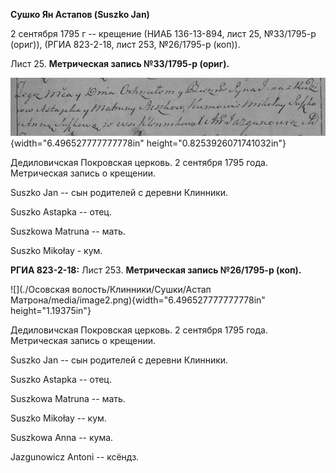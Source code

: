 **Сушко Ян Астапов (Suszko Jan)**

2 сентября 1795 г -- крещение (НИАБ 136-13-894, лист 25, №33/1795-р
(ориг)), (РГИА 823-2-18, лист 253, №26/1795-р (коп)).

Лист 25. **Метрическая запись №33/1795-р (ориг).**

![](./media/f4270bac721282727abc0799c01765822e8742f3.png){width="6.496527777777778in"
height="0.8253926071741032in"}

Дедиловичская Покровская церковь. 2 сентября 1795 года. Метрическая
запись о крещении.

Suszko Jan -- сын родителей с деревни Клинники.

Suszko Astapka -- отец.

Suszkowa Matruna -- мать.

Suszko Mikołay - кум.

**РГИА 823-2-18:** Лист 253. **Метрическая запись №26/1795-р (коп).**

![](./Осовская волость/Клинники/Сушки/Астап Матрона/media/image2.png){width="6.496527777777778in"
height="1.19375in"}

Дедиловичская Покровская церковь. 2 сентября 1795 года. Метрическая
запись о крещении.

Suszko Jan -- сын родителей с деревни Клинники.

Suszko Astapka -- отец.

Suszkowa Matruna -- мать.

Suszko Mikołay -- кум.

Suszkowa Anna -- кума.

Jazgunowicz Antoni -- ксёндз.

